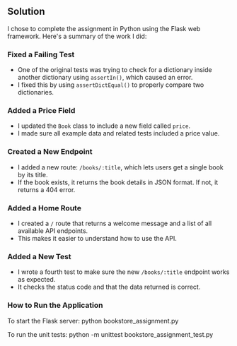 
## Solution

I chose to complete the assignment in Python using the Flask web framework. Here's a summary of the work I did:

### Fixed a Failing Test

- One of the original tests was trying to check for a dictionary inside another dictionary using `assertIn()`, which caused an error.
- I fixed this by using `assertDictEqual()` to properly compare two dictionaries.

### Added a Price Field

- I updated the `Book` class to include a new field called `price`.
- I made sure all example data and related tests included a price value.

### Created a New Endpoint

- I added a new route: `/books/:title`, which lets users get a single book by its title.
- If the book exists, it returns the book details in JSON format. If not, it returns a 404 error.

### Added a Home Route

- I created a `/` route that returns a welcome message and a list of all available API endpoints.
- This makes it easier to understand how to use the API.

### Added a New Test

- I wrote a fourth test to make sure the new `/books/:title` endpoint works as expected.
- It checks the status code and that the data returned is correct.

### How to Run the Application

To start the Flask server:
python bookstore_assignment.py

To run the unit tests:
python -m unittest bookstore_assignment_test.py
